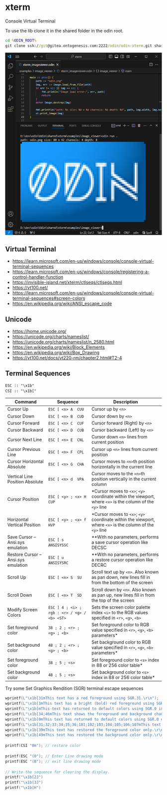 # xterm

Console Virtual Terminal

To use the lib clone it in the shared folder in the odin root.

```bat
cd %ODIN_ROOT%
git clone ssh://git@gitea.ontogenesis.com:2222/odin/odin-xterm.git shared/xterm
```

![screenshot](docs/screenshot.png)

## Virtual Terminal

- <https://learn.microsoft.com/en-us/windows/console/console-virtual-terminal-sequences>
- <https://learn.microsoft.com/en-us/windows/console/registering-a-control-handler-function>
- <https://invisible-island.net/xterm/ctlseqs/ctlseqs.html>
- <https://vt100.net/>
- <https://learn.microsoft.com/en-us/windows/console/console-virtual-terminal-sequences#screen-colors>
- <https://en.wikipedia.org/wiki/ANSI_escape_code>

## Unicode

- <https://home.unicode.org/>
- <https://unicode.org/charts/nameslist/>
- <https://unicode.org/charts/nameslist/n_2580.html>
- <https://en.wikipedia.org/wiki/Block_Elements>
- <https://en.wikipedia.org/wiki/Box_Drawing>
- <https://vt100.net/docs/vt220-rm/chapter2.html#T2-4>

## Terminal Sequences

```txt
ESC :: "\x1b"
CSI :: "\x1b["
```

Command                             | Sequence                                      | Description
------------------------------------|-----------------------------------------------|------------
Cursor Up                           | `ESC [ <n> A  CUU`                            | Cursor up by `<n>`
Cursor Down                         | `ESC [ <n> B  CUD`                            | Cursor down by `<n>`
Cursor Forward                      | `ESC [ <n> C  CUF`                            | Cursor forward (Right) by `<n>`
Cursor Backward                     | `ESC [ <n> D  CUB`                            | Cursor backward (Left) by `<n>`
Cursor Next Line                    | `ESC [ <n> E  CNL`                            | Cursor down `<n>` lines from current position
Cursor Previous Line                | `ESC [ <n> F  CPL`                            | Cursor up `<n>` lines from current position
Cursor Horizontal Absolute          | `ESC [ <n> G  CHA`                            | Cursor moves to `<n>`th position horizontally in the current line
Vertical Line Position Absolute     | `ESC [ <n> d  VPA`                            | Cursor moves to the `<n>`th position vertically in the current column
Cursor Position                     | `ESC [ <y> ; <x> H    CUP`                    | *Cursor moves to `<x>`; `<y>` coordinate within the viewport, where `<x>` is the column of the `<y>` line
Horizontal Vertical Position        | `ESC [ <y> ; <x> f    HVP`                    | *Cursor moves to `<x>`; `<y>` coordinate within the viewport, where `<x>` is the column of the `<y>` line
Save Cursor – Ansi.sys emulation    | `ESC [ s  ANSISYSSC`                          | **With no parameters, performs a save cursor operation like DECSC
Restore Cursor – Ansi.sys emulation | `ESC [ u  ANSISYSRC`                          | **With no parameters, performs a restore cursor operation like DECRC
Scroll Up                           | `ESC [ <n> S  SU`                             | Scroll text up by `<n>`. Also known as pan down, new lines fill in from the bottom of the screen
Scroll Down                         | `ESC [ <n> T  SD`                             | Scroll down by `<n>`. Also known as pan up, new lines fill in from the top of the screen
Modify Screen Colors                | `ESC ] 4 ; <i> ; rgb : <r> / <g> / <b> <ST>`  | Sets the screen color palette index `<i>` to the RGB values specified in `<r>`, `<g>`, `<b>`
Set foreground color                | `38 ; 2 ; <r> ; <g> ; <b>`                    | Set foreground color to RGB value specified in `<r>`, `<g>`, `<b>` parameters*
Set background color                | `48 ; 2 ; <r> ; <g> ; <b>`                    | Set background color to RGB value specified in `<r>`, `<g>`, `<b>` parameters*
Set foreground color                | `38 ; 5 ; <s>`                                | Set foreground color to `<s>` index in 88 or 256 color table*
Set background color                | `48 ; 5 ; <s>`                                | Set background color to `<s>` index in 88 or 256 color table*

Try some Set Graphics Rendition (SGR) terminal escape sequences

```c
wprintf(L"\x1b[31mThis text has a red foreground using SGR.31.\r\n");
wprintf(L"\x1b[1mThis text has a bright (bold) red foreground using SGR.1 to affect the previous color setting.\r\n");
wprintf(L"\x1b[mThis text has returned to default colors using SGR.0 implicitly.\r\n");
wprintf(L"\x1b[34;46mThis text shows the foreground and background change at the same time.\r\n");
wprintf(L"\x1b[0mThis text has returned to default colors using SGR.0 explicitly.\r\n");
wprintf(L"\x1b[31;32;33;34;35;36;101;102;103;104;105;106;107mThis text attempts to apply many colors in the same command. Note the colors are applied from left to right so only the right-most option of foreground cyan (SGR.36) and background bright white (SGR.107) is effective.\r\n");
wprintf(L"\x1b[39mThis text has restored the foreground color only.\r\n");
wprintf(L"\x1b[49mThis text has restored the background color only.\r\n");

printf(CSI "0m"); // restore color

printf(ESC "(0"); // Enter Line drawing mode
printf(ESC "(B"); // exit line drawing mode

// Write the sequence for clearing the display.
printf("\x1b[2J")
printf("\x1b[3J")
printf("\x1b[H")
```

